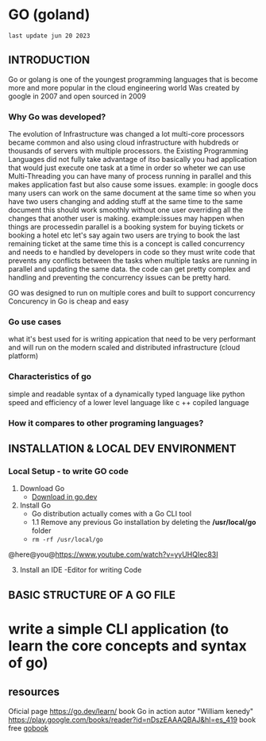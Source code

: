 # GO (goland) 
`last update jun 20 2023`

## INTRODUCTION
Go or golang is one of the youngest programming languages that is become more and more popular in the cloud engineering world
Was created by google in 2007 and open sourced in 2009

### Why Go was developed?
The evolution of Infrastructure was changed a lot multi-core processors became common and also using cloud infrastructure with hubdreds or thousands of servers with multiple processors. the Existing Programming Languages did not fully take advantage of itso basically you had application that would just execute one task at a time in order so wheter we can use Multi-Threading you can have many of process running in parallel and this makes application fast but also cause some issues.
example: in google docs many users can work on the same document at the same time so when you have two users changing and  adding stuff at the same time to the same document this should work smoothly without one user overriding all the changes that another user is making.
example:issues may happen when things are processedin parallel is a booking system for buying tickets or booking a hotel etc let's say again two users are trying to book the last remaining ticket at the same time this is a concept is called concurrency and needs to e handled by developers in code so they must write code that prevents any conflicts between the tasks when multiple tasks are running in parallel and updating the same data. the code can get pretty complex and handling and preventing the concurrency issues can be pretty hard.

GO was designed to run on multiple cores and built to support concurrency
Concurency in Go is cheap and easy


### Go use cases
what it's best used for is writing appication that need to be very performant and will run on the modern scaled and distributed infrastructure (cloud platform)

### Characteristics of go
simple and readable syntax of a dynamically typed language like python
speed and efficiency of a lower level language like c ++ 
copiled language

### How it compares to other programing languages?

## INSTALLATION & LOCAL DEV ENVIRONMENT
### Local Setup - to write GO code
1. Download Go
	- <a href="https://go.dev/dl/">Download in go.dev</a>
2. Install Go
	- Go distribution actually comes with a Go CLI tool
	- 1.1 Remove any previous Go installation by deleting the <b>/usr/local/go</b> folder
	- `rm -rf /usr/local/go`

@here@you@https://www.youtube.com/watch?v=yyUHQIec83I

3. Install an IDE -Editor for writing Code

## BASIC STRUCTURE OF A GO FILE




# write a simple CLI application (to learn the core concepts and syntax of go)




## resources
Oficial page
 https://go.dev/learn/
book 
Go in action autor "William kenedy"
https://play.google.com/books/reader?id=nDszEAAAQBAJ&hl=es_419
book free
<a href="./bookFree/gobook.png">gobook</a>

